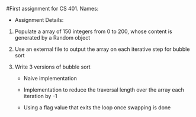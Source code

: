 #First assignment for CS 401.
Names: 
- Assignment Details:

1. Populate a array of 150 integers from 0 to 200, whose content is generated by a Random object

2. Use an external file to output the array on each iterative step for bubble sort

3. Write 3 versions of bubble sort

   - Naive implementation

   - Implementation to reduce the traversal length over the array each iteration by -1

   - Using a flag value that exits the loop once swapping is done
